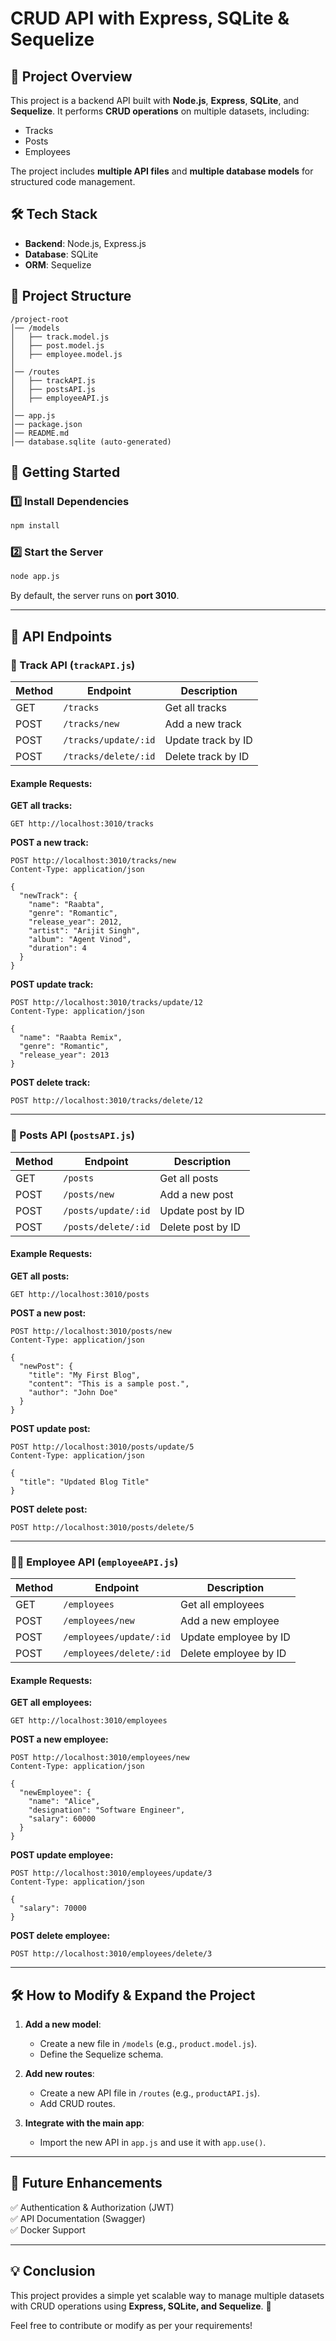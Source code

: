 # CRUD API with Express, SQLite & Sequelize

## 📌 Project Overview

This project is a backend API built with **Node.js**, **Express**, **SQLite**, and **Sequelize**. It performs **CRUD operations** on multiple datasets, including:

- Tracks
- Posts
- Employees

The project includes **multiple API files** and **multiple database models** for structured code management.

## 🛠️ Tech Stack

- **Backend**: Node.js, Express.js
- **Database**: SQLite
- **ORM**: Sequelize

## 📂 Project Structure

```
/project-root
│── /models
│   ├── track.model.js
│   ├── post.model.js
│   ├── employee.model.js
│
│── /routes
│   ├── trackAPI.js
│   ├── postsAPI.js
│   ├── employeeAPI.js
│
│── app.js
│── package.json
│── README.md
│── database.sqlite (auto-generated)
```

## 🚀 Getting Started

### 1️⃣ Install Dependencies

```bash
npm install
```

### 2️⃣ Start the Server

```bash
node app.js
```

By default, the server runs on **port 3010**.

---

## 📌 API Endpoints

### 🎵 Track API (`trackAPI.js`)

| Method | Endpoint             | Description        |
| ------ | -------------------- | ------------------ |
| GET    | `/tracks`            | Get all tracks     |
| POST   | `/tracks/new`        | Add a new track    |
| POST   | `/tracks/update/:id` | Update track by ID |
| POST   | `/tracks/delete/:id` | Delete track by ID |

#### Example Requests:

**GET all tracks:**

```http
GET http://localhost:3010/tracks
```

**POST a new track:**

```http
POST http://localhost:3010/tracks/new
Content-Type: application/json

{
  "newTrack": {
    "name": "Raabta",
    "genre": "Romantic",
    "release_year": 2012,
    "artist": "Arijit Singh",
    "album": "Agent Vinod",
    "duration": 4
  }
}
```

**POST update track:**

```http
POST http://localhost:3010/tracks/update/12
Content-Type: application/json

{
  "name": "Raabta Remix",
  "genre": "Romantic",
  "release_year": 2013
}
```

**POST delete track:**

```http
POST http://localhost:3010/tracks/delete/12
```

---

### 📝 Posts API (`postsAPI.js`)

| Method | Endpoint            | Description       |
| ------ | ------------------- | ----------------- |
| GET    | `/posts`            | Get all posts     |
| POST   | `/posts/new`        | Add a new post    |
| POST   | `/posts/update/:id` | Update post by ID |
| POST   | `/posts/delete/:id` | Delete post by ID |

#### Example Requests:

**GET all posts:**

```http
GET http://localhost:3010/posts
```

**POST a new post:**

```http
POST http://localhost:3010/posts/new
Content-Type: application/json

{
  "newPost": {
    "title": "My First Blog",
    "content": "This is a sample post.",
    "author": "John Doe"
  }
}
```

**POST update post:**

```http
POST http://localhost:3010/posts/update/5
Content-Type: application/json

{
  "title": "Updated Blog Title"
}
```

**POST delete post:**

```http
POST http://localhost:3010/posts/delete/5
```

---

### 👨‍💼 Employee API (`employeeAPI.js`)

| Method | Endpoint                | Description           |
| ------ | ----------------------- | --------------------- |
| GET    | `/employees`            | Get all employees     |
| POST   | `/employees/new`        | Add a new employee    |
| POST   | `/employees/update/:id` | Update employee by ID |
| POST   | `/employees/delete/:id` | Delete employee by ID |

#### Example Requests:

**GET all employees:**

```http
GET http://localhost:3010/employees
```

**POST a new employee:**

```http
POST http://localhost:3010/employees/new
Content-Type: application/json

{
  "newEmployee": {
    "name": "Alice",
    "designation": "Software Engineer",
    "salary": 60000
  }
}
```

**POST update employee:**

```http
POST http://localhost:3010/employees/update/3
Content-Type: application/json

{
  "salary": 70000
}
```

**POST delete employee:**

```http
POST http://localhost:3010/employees/delete/3
```

---

## 🛠️ How to Modify & Expand the Project

1. **Add a new model**:

   - Create a new file in `/models` (e.g., `product.model.js`).
   - Define the Sequelize schema.

2. **Add new routes**:

   - Create a new API file in `/routes` (e.g., `productAPI.js`).
   - Add CRUD routes.

3. **Integrate with the main app**:
   - Import the new API in `app.js` and use it with `app.use()`.

---

## 🎯 Future Enhancements

✅ Authentication & Authorization (JWT)  
✅ API Documentation (Swagger)  
✅ Docker Support

---

## 💡 Conclusion

This project provides a simple yet scalable way to manage multiple datasets with CRUD operations using **Express, SQLite, and Sequelize**. 🚀

Feel free to contribute or modify as per your requirements!
